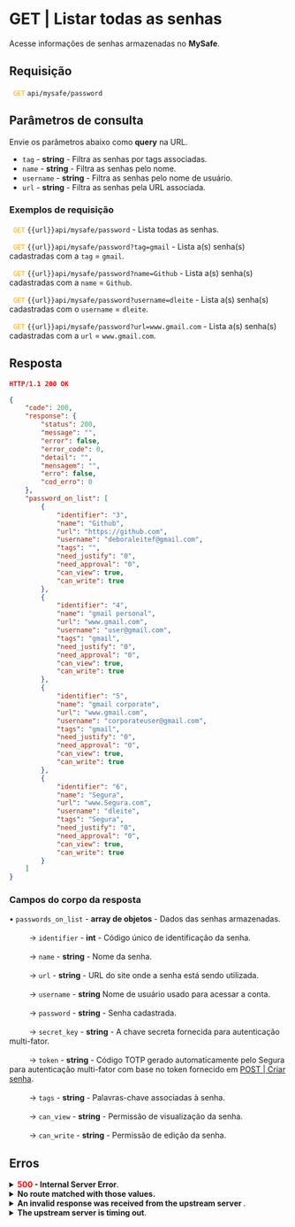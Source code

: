 # GET | Listar todas as senhas

Acesse informações de senhas armazenadas no **MySafe**.



## Requisição


 <code><span style="color:orange"> GET</code></span> `api/mysafe/password`

## Parâmetros de consulta
Envie os parâmetros abaixo como **query** na URL. 

* <summary><code>tag</code> - <b>string</b> - Filtra as senhas por tags associadas.</summary>
* <summary><code>name</code> - <b>string</b> - Filtra as senhas pelo nome.</summary>
* <summary><code>username</code> - <b>string</b> - Filtra as senhas pelo nome de usuário.</summary>
* <summary><code>url</code> - <b>string</b> - Filtra as senhas pela URL associada.</summary>


### Exemplos de requisição

<code><span style="color:orange"> GET</code></span> `{{url}}api/mysafe/password`  - Lista todas as senhas.

<code><span style="color:orange"> GET</code></span> `{{url}}api/mysafe/password?tag=gmail` - Lista a(s) senha(s) cadastradas com a `tag` = `gmail`.

<code><span style="color:orange"> GET</code></span> `{{url}}api/mysafe/password?name=Github` - Lista a(s) senha(s) cadastradas com a `name` = `Github`.

<code><span style="color:orange"> GET</code></span> `{{url}}api/mysafe/password?username=dleite` - Lista a(s) senha(s) cadastradas com o `username` = `dleite`.

<code><span style="color:orange"> GET</code></span> `{{url}}api/mysafe/password?url=www.gmail.com` -  Lista a(s) senha(s) cadastradas com a `url` = `www.gmail.com`.
  
  
  ## Resposta 

 ```json
HTTP/1.1 200 OK 
```
```json
{
    "code": 200,
    "response": {
        "status": 200,
        "message": "",
        "error": false,
        "error_code": 0,
        "detail": "",
        "mensagem": "",
        "erro": false,
        "cod_erro": 0
    },
    "password_on_list": [
        {
            "identifier": "3",
            "name": "Github",
            "url": "https://github.com",
            "username": "deboraleitef@gmail.com",
            "tags": "",
            "need_justify": "0",
            "need_approval": "0",
            "can_view": true,
            "can_write": true
        },
        {
            "identifier": "4",
            "name": "gmail personal",
            "url": "www.gmail.com",
            "username": "user@gmail.com",
            "tags": "gmail",
            "need_justify": "0",
            "need_approval": "0",
            "can_view": true,
            "can_write": true
        },
        {
            "identifier": "5",
            "name": "gmail corporate",
            "url": "www.gmail.com",
            "username": "corporateuser@gmail.com",
            "tags": "gmail",
            "need_justify": "0",
            "need_approval": "0",
            "can_view": true,
            "can_write": true
        },
        {
            "identifier": "6",
            "name": "Segura",
            "url": "www.Segura.com",
            "username": "dleite",
            "tags": "Segura",
            "need_justify": "0",
            "need_approval": "0",
            "can_view": true,
            "can_write": true
        }
    ]
}
```
 
 ### Campos do corpo da resposta

    
<summary>&#8226; <code>passwords_on_list</code> - <b>array de objetos</b> - Dados das senhas armazenadas.</summary>

<br>
<summary>&nbsp;&emsp;&emsp;&nbsp;→ <code>identifier</code> - <b>int</b> - Código único de identificação da senha.</summary>
    
<br>
<summary>&nbsp;&emsp;&emsp;&nbsp;→ <code>name</code> - <b>string</b> - Nome da senha.</summary>

<br>
<summary>&nbsp;&emsp;&emsp;&nbsp;→ <code>url</code> - <b>string</b> - URL do site onde a senha está sendo utilizada.</summary>

<br>
<summary>&nbsp;&emsp;&emsp;&nbsp;→ <code>username</code> - <b>string</b> Nome de usuário usado para acessar a conta.</summary>

<br>
<summary>&nbsp;&emsp;&emsp;&nbsp;→ <code>password</code> - <b>string</b> - Senha cadastrada.</summary>


<br>
<summary>&nbsp;&emsp;&emsp;&nbsp;→ <code>secret_key</code> - <b>string</b> - A chave secreta fornecida para autenticação multi-fator.</summary>

<br>
<summary>&nbsp;&emsp;&emsp;&nbsp;→ <code>token</code> - <b>string</b> - Código TOTP gerado automaticamente pelo Segura para autenticação multi-fator com base no token fornecido em <a href  = "/v4/docs/pt/api-post-create-password">POST | Criar senha</a>.</summary>

<br>
 <summary>&nbsp;&emsp;&emsp;&nbsp;→ <code>tags</code> - <b>string</b> - Palavras-chave associadas à senha.</summary>

<br>
 <summary>&nbsp;&emsp;&emsp;&nbsp;→ <code>can_view</code> - <b>string</b> - Permissão de visualização da senha.</summary>
 
<br>   
<summary>&nbsp;&emsp;&emsp;&nbsp;→ <code>can_write</code> - <b>string</b> - Permissão de edição da senha.</summary>
 
    

 ## Erros
 
    
<details>
    <summary><b><span style="color:red">500</span> - Internal Server Error</b>.</summary>

***
    
<b>Mensagem: "Unexpected error."</b><br>

<p><b>Possível causa</b>: o erro está no servidor Segura.<br>
        
<b>Solução</b>: contate o time de suporte para mais informações.</p>
    
 ***
 </details>
 
 <details>
    <summary><b>No route matched with those values.</b></summary>

 ***
    
<b>Mensagem: "No route matched with those values."</b>
<p><b>Possíveis causas</b>: falha na autenticação da sua aplicação com o servidor Segura ou URL incorreta.<br>
        
<b>Solução</b>: verifique os parâmetros de autenticação como <code>Access Token URL</code>, <code>Client ID</code> e  <code>Client Secret</code> e solicite um novo token de acesso ou verifique e corrija a URL.
* * *
</details>
     
<details>
<summary><b>An invalid response was received from the upstream server
</b>.</summary>

*** 
   
<b>Mensagem: "An invalid response was received from the a seupstream server</b>
    
<p><b>Possível causa</b>: o servidor upstream pode estar demorando muito para responder, levando a um erro de timeout que é interpretado como uma resposta inválida pelo servidor proxy/gateway.<br>
        
<b>Solução</b>: verifique a conectividade entre a origem da requisição e o servidor Segura.</p>
***
</details>
     
   

<details>
<summary><b>The upstream server is timing out</b>.</summary>

*** 
    
<b>Mensagem: "An invalid response was received from the upstream server"</b>
    
<p><b>Possível causa</b>: o tempo da requisição se esgotou.
        
<b>Solução</b>: verifique a conectividade entre a origem da requisição e o servidor Segura.</p>
* * *
</details>
     


     